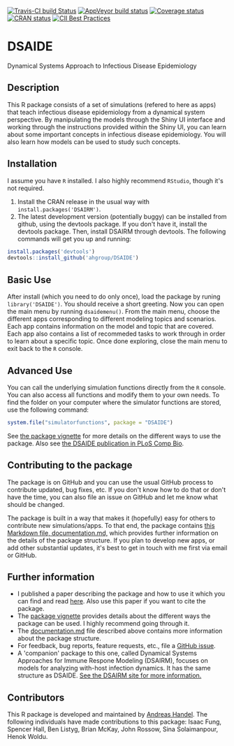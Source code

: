 [![Travis-CI build Status](https://travis-ci.org/ahgroup/DSAIDE.svg?branch=master)](https://travis-ci.org/ahgroup/DSAIDE)
[![AppVeyor build status](https://ci.appveyor.com/api/projects/status/github/ahgroup/DSAIDE?branch=master&svg=true)](https://ci.appveyor.com/project/ahgroup/DSAIDE)
[![Coverage status](https://codecov.io/gh/ahgroup/DSAIDE/branch/master/graph/badge.svg)](https://codecov.io/github/ahgroup/DSAIDE?branch=master)
[![CRAN status](https://www.r-pkg.org/badges/version/DSAIDE)](https://cran.r-project.org/package=DSAIDE)
[![CII Best Practices](https://bestpractices.coreinfrastructure.org/projects/2059/badge)](https://bestpractices.coreinfrastructure.org/projects/2059)

# DSAIDE
Dynamical Systems Approach to Infectious Disease Epidemiology

## Description
This R package consists of a set of simulations (refered to here as apps) that teach infectious disease epidemiology from a dynamical system perspective. By manipulating the models through the Shiny UI interface and working through the instructions provided within the Shiny UI, you can learn about some important concepts in infectious disease epidemiology. 
You will also learn how models can be used to study such concepts.

## Installation
I assume you have `R` installed. I also highly recommend `RStudio`, though it's not required.

1. Install the CRAN release in the usual way with `install.packages('DSAIRM')`.
2. The latest development version (potentially buggy) can be installed from github, using the devtools package. If you don't have it, install the devtools package. Then, install DSAIRM through devtools. The following commands will get you up and running:

```r
install.packages('devtools')
devtools::install_github('ahgroup/DSAIDE')
```
## Basic Use
After install (which you need to do only once), load the package by runing `library('DSAIDE')`. You should receive a short greeting. Now you can open the main menu by running `dsaidemenu()`. From the main menu, choose the different apps corresponding to different modeling topics and scenarios. Each app contains information on the model and topic that are covered. Each app also contains a list of recommeded tasks to work through in order to learn about a specific topic. Once done exploring, close the main menu to exit back to the `R` console.

## Advanced Use
You can call the underlying simulation functions directly from the `R` console. You can also access all functions and modify them to your own needs. To find the folder on your computer where the simulator functions are stored, use the following command:

```r
system.file("simulatorfunctions", package = "DSAIDE")
```

See [the package vignette](https://ahgroup.github.io/DSAIDE/articles/DSAIDE.html) for more details on the different ways to use the package. Also see [the DSAIDE publication in PLoS Comp Bio](https://doi.org/10.1371/journal.pcbi.1005642).

## Contributing to the package
The package is on GitHub and you can use the usual GitHub process to contribute updated, bug fixes, etc. If you don't know how to do that or don't have the time, you can also file an issue on GitHub and let me know what should be changed. 

The package is built in a way that makes it (hopefully) easy for others to contribute new simulations/apps. To that end, the package contains [this Markdown file, documentation.md,](https://github.com/ahgroup/DSAIRM/blob/master/inst/docsfordevelopers/documentation.md) which provides further information on the details of the package structure. If you plan to develop new apps, or add other substantial updates, it's best to get in touch with me first via email or GitHub.



## Further information
* I published a paper describing the package and how to use it which you can find and read [here](https://doi.org/10.1371/journal.pcbi.1005642). Also use this paper if you want to cite the package.
* The [package vignette](https://ahgroup.github.io/DSAIDE/articles/DSAIDE.html) provides details about the different ways the package can be used. I highly recommend going through it. 
* The [documentation.md](https://github.com/ahgroup/DSAIDE/blob/master/inst/docsfordevelopers/documentation.md) file described above contains more information about the package structure.
* For feedback, bug reports, feature requests, etc., file a [GitHub issue](https://github.com/ahgroup/DSAIDE/issues).
* A 'companion' package to this one, called Dynamical Systems Approaches for Immune Respone Modeling (DSAIRM), focuses on models for analyzing with-host infection dynamics. It has the same structure as DSAIDE. [See the DSAIRM site for more information.](https://ahgroup.github.io/DSAIRM)

## Contributors
This R package is developed and maintained by [Andreas Handel](http://handelgroup.uga.edu/). The following individuals have made contributions to this package: Isaac Fung, Spencer Hall, Ben Listyg, Brian McKay, John Rossow, Sina Solaimanpour, Henok Woldu.
